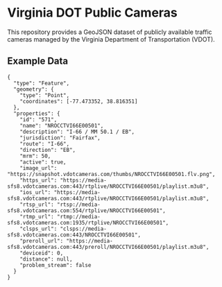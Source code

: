 # Virginia DOT Public Cameras

This repository provides a GeoJSON dataset of publicly available traffic cameras managed by the Virginia Department of Transportation (VDOT).


## Example Data

```
{
  "type": "Feature",
  "geometry": {
    "type": "Point",
    "coordinates": [-77.473352, 38.816351]
  },
  "properties": {
    "id": "571",
    "name": "NROCCTVI66E00501",
    "description": "I-66 / MM 50.1 / EB",
    "jurisdiction": "Fairfax",
    "route": "I-66",
    "direction": "EB",
    "mrm": 50,
    "active": true,
    "image_url": "https://snapshot.vdotcameras.com/thumbs/NROCCTVI66E00501.flv.png",
    "https_url": "https://media-sfs8.vdotcameras.com:443/rtplive/NROCCTVI66E00501/playlist.m3u8",
    "ios_url": "https://media-sfs8.vdotcameras.com:443/rtplive/NROCCTVI66E00501/playlist.m3u8",
    "rtsp_url": "rtsp://media-sfs8.vdotcameras.com:554/rtplive/NROCCTVI66E00501",
    "rtmp_url": "rtmp://media-sfs8.vdotcameras.com:1935/rtplive/NROCCTVI66E00501",
    "clsps_url": "clsps://media-sfs8.vdotcameras.com:443/NROCCTVI66E00501",
    "preroll_url": "https://media-sfs8.vdotcameras.com:443/preroll/NROCCTVI66E00501/playlist.m3u8",
    "deviceid": 0,
    "distance": null,
    "problem_stream": false
  }
}
```
